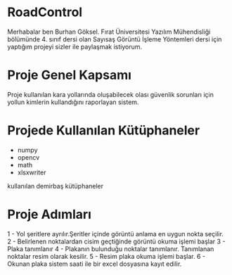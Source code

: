 # RoadControl

Merhabalar ben Burhan Göksel. Fırat Üniversitesi Yazılım Mühendisliği bölümünde 4. sınıf dersi olan Sayısaş Görüntü İşleme Yöntemleri dersi için yaptığım projeyi sizler ile paylaşmak istiyorum.

# Proje Genel Kapsamı

Proje kullanılan kara yollarında oluşabilecek olası güvenlik sorunları için yollun kimlerin kullandığını raporlayan sistem.

# Projede Kullanılan Kütüphaneler
 
  - numpy
  - opencv
  - math
  - xlsxwriter
 
   kullanılan demirbaş kütüphaneler
   
   
# Proje Adımları

  1 - Yol şeritlere ayrılır.Şeritler içinde görüntü anlama en uygun nokta seçilir. 
  2 - Belirlenen noktalardan cisim geçtiğinde görüntü okuma işlemi başlar
  3 - Plaka tanımlanır
  4 - Plakanın bulunduğu noktalar tanımlanır. Tanımlanan noktalar resim olarak kesilir.
  5 - Resim plaka okuma işlemi başlar.
  6 - Okunan plaka sistem saati ile bir excel dosyasına kayıt edilir.
  

